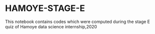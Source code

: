 # HAMOYE-STAGE-E
This notebook contains codes which were computed during the stage E quiz of Hamoye data science internship,2020

